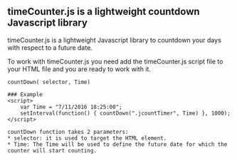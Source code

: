 ## timeCounter.js is a lightweight countdown Javascript library
timeCounter.js is a lightweight Javascript library to countdown your days with respect to a future date.

To work with timeCounter.js you need add the timeCounter.js script file to your HTML file and you are ready to work with it. 
    
    countDown( selector, Time)
    
    ### Example
    <script>
	    var Time = "7/11/2016 18:25:00";
        setInterval(function() { countDown(".jcountTimer", Time) }, 1000);
	</script>
	
	countDown function takes 2 parameters:
	* selector: it is used to target the HTML element.
	* Time: The Time will be used to define the future date for which the counter will start counting.
    
    
    